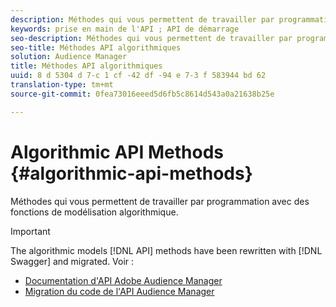 ```yaml
---
description: Méthodes qui vous permettent de travailler par programmation avec des fonctions de modélisation algorithmique.
keywords: prise en main de l'API ; API de démarrage
seo-description: Méthodes qui vous permettent de travailler par programmation avec des fonctions de modélisation algorithmique.
seo-title: Méthodes API algorithmiques
solution: Audience Manager
title: Méthodes API algorithmiques
uuid: 8 d 5304 d 7-c 1 cf -42 df -94 e 7-3 f 583944 bd 62
translation-type: tm+mt
source-git-commit: 0fea73016eeed5d6fb5c8614d543a0a21638b25e

---
```



# Algorithmic API Methods {#algorithmic-api-methods}

Méthodes qui vous permettent de travailler par programmation avec des fonctions de modélisation algorithmique.

>[!IMPORTANT]
>
>The algorithmic models [!DNL API] methods have been rewritten with [!DNL Swagger] and migrated. Voir :
>
>* [Documentation d&#39;API Adobe Audience Manager](https://bank.demdex.com/portal/swagger/index.html)
>* [Migration du code de l&#39;API Audience Manager](../../api/api-swagger-migration.md)
